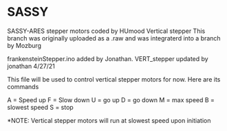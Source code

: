 # SASSY
SASSY-ARES stepper motors coded by HUmood
Vertical stepper
This branch was originally uploaded as a .raw and was integraterd into a branch by Mozburg

frankensteinStepper.ino added by Jonathan.
VERT_stepper updated by jonathan 4/27/21

This file will be used to control vertical stepper motors for now. Here are its commands

A = Speed up
F = Slow down
U = go up
D = go down
M = max speed
B = slowest speed
S = stop

*NOTE: Vertical stepper motors will run at slowest speed upon initiation
